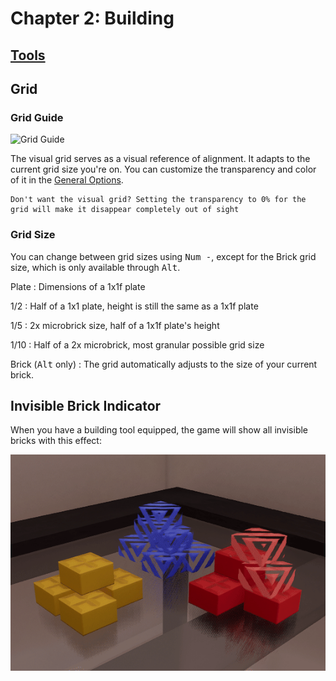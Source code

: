 # Chapter 2: Building

## [Tools](tools.md)

## Grid

### Grid Guide

![Grid Guide](../assets/chapter_2/grid_guide.gif)

The visual grid serves as a visual reference of alignment. It adapts to the current grid size you're on. You can customize the transparency and color of it in the [General Options]().

```admonish tip
Don't want the visual grid? Setting the transparency to 0% for the grid will make it disappear completely out of sight
```

### Grid Size

You can change between grid sizes using <kbd>Num -</kbd>, except for the Brick grid size, which is only available through <kbd>Alt</kbd>.

Plate
: Dimensions of a 1x1f plate

1/2
: Half of a 1x1 plate, height is still the same as a 1x1f plate

1/5
: 2x microbrick size, half of a 1x1f plate's height

1/10
: Half of a 2x microbrick, most granular possible grid size

Brick (<kbd>Alt</kbd> only)
: The grid automatically adjusts to the size of your current brick.

## Invisible Brick Indicator

When you have a building tool equipped, the game will show all invisible bricks with this effect:

![Invisible](../assets/chapter_2/invisible_effect.gif)